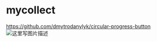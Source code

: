 # mycollect
https://github.com/dmytrodanylyk/circular-progress-button 
![这里写图片描述](https://github.com/dmytrodanylyk/circular-progress-button/raw/master/screenshots/intro.gif)
